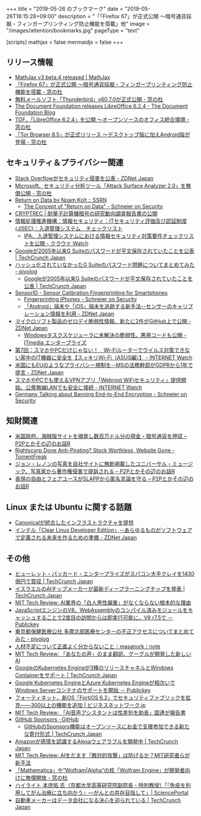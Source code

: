 +++
title = "2019-05-26 のブックマーク"
date =  "2019-05-26T18:15:28+09:00"
description = "「「Firefox 67」が正式公開 ～暗号通貨採掘・フィンガープリンティング防止機能を搭載」他"
image = "/images/attention/bookmarks.jpg"
pageType = "text"

[scripts]
  mathjax = false
  mermaidjs = false
+++

## リリース情報

- [MathJax v3 beta.4 released | MathJax](https://www.mathjax.org/MathJax-v3-beta.4/)
- [「Firefox 67」が正式公開 ～暗号通貨採掘・フィンガープリンティング防止機能を搭載 - 窓の杜](https://forest.watch.impress.co.jp/docs/news/1185902.html)
- [無料メールソフト「Thunderbird」v60.7.0が正式公開 - 窓の杜](https://forest.watch.impress.co.jp/docs/news/1185913.html)
- [The Document Foundation releases LibreOffice 6.2.4 - The Document Foundation Blog](https://blog.documentfoundation.org/blog/2019/05/22/tdf-releases-libreoffice-6-2-4/)
- [TDF、「LibreOffice 6.2.4」を公開 ～オープンソースのオフィス統合環境 - 窓の杜](https://forest.watch.impress.co.jp/docs/news/1186077.html)
- [「Tor Browser 8.5」が正式リリース ～デスクトップ版に加えAndroid版が登場 - 窓の杜](https://forest.watch.impress.co.jp/docs/news/1186498.html)

## セキュリティ＆プライバシー関連

- [Stack Overflowがセキュリティ侵害を公表 - ZDNet Japan](https://japan.zdnet.com/article/35137157/)
- [Microsoft、セキュリティ分析ツール「Attack Surface Analyzer 2.0」を無償公開 - 窓の杜](https://forest.watch.impress.co.jp/docs/news/1185544.html)
- [Return on Data by Noam Kolt :: SSRN](https://papers.ssrn.com/sol3/papers.cfm?abstract_id=3362880)
    - [The Concept of "Return on Data" - Schneier on Security](https://www.schneier.com/blog/archives/2019/05/the_concept_of_.html)
- [CRYPTREC | 耐量子計算機暗号の研究動向調査報告書の公開](https://www.cryptrec.go.jp/topics/cryptrec_20190405_tr_2001_2018.html)
- [情報処理推進機構：情報セキュリティ：ITセキュリティ評価及び認証制度(JISEC)：入退管理システム　チェックリスト](https://www.ipa.go.jp/security/jisec/choutatsu/ecs/index.html)
    - [IPA、入退管理システムにおける情報セキュリティ対策要件チェックリストを公開 - クラウド Watch](https://cloud.watch.impress.co.jp/docs/news/1185478.html)
- [Googleが2005年以来G Suiteのパスワードが平文保存されていたことを公表  |  TechCrunch Japan](https://jp.techcrunch.com/2019/05/22/2019-05-21-google-g-suite-passwords-plaintext/)
- [ハッシュ化されていなかったG Suiteのパスワード問題についてまとめてみた - piyolog](https://piyolog.hatenadiary.jp/entry/2019/05/22/183000)
    - [Googleが2005年以来G Suiteのパスワードが平文保存されていたことを公表  |  TechCrunch Japan](https://jp.techcrunch.com/2019/05/22/2019-05-21-google-g-suite-passwords-plaintext/)
- [SensorID - Sensor Calibration Fingerprinting for Smartphones](https://sensorid.cl.cam.ac.uk/)
    - [Fingerprinting iPhones - Schneier on Security](https://www.schneier.com/blog/archives/2019/05/fingerprinting_7.html)
    - [「Android」端末や「iOS」端末を追跡する新手法--センサーのキャリブレーション情報を利用 - ZDNet Japan](https://japan.zdnet.com/article/35137375/)
- [マイクロソフト製品のゼロデイ脆弱性情報、新たに2件がGitHub上で公開 - ZDNet Japan](https://japan.zdnet.com/article/35137367/)
    - [Windowsタスクスケジューラに未解決の脆弱性、悪用コードも公開 - ITmedia エンタープライズ](https://www.itmedia.co.jp/enterprise/articles/1905/23/news074.html)
- [第7回：スマホやPCだけじゃない！　Wi-Fiルーターでウイルス対策できない家中のIT機器に安全を【スッキリWi-Fi（ASUS編）】 - INTERNET Watch](https://internet.watch.impress.co.jp/docs/column/asuswifi/1185389.html)
- [米国にもEUのようなプライバシー規制を--MSの法務幹部がGDPRから1年で提言 - ZDNet Japan](https://japan.zdnet.com/article/35137438/)
- [スマホやPCでも使えるVPNアプリ「Webroot WiFiセキュリティ」提供開始、公衆無線LANでも安全に接続 - INTERNET Watch](https://internet.watch.impress.co.jp/docs/news/1186393.html)
- [Germany Talking about Banning End-to-End Encryption - Schneier on Security](https://www.schneier.com/blog/archives/2019/05/germany_talking.html)

## 知財関連

- [米国政府、海賊版サイトを摘発し数百万ドル分の現金・暗号通貨を押収 – P2Pとかその辺のお話R](https://p2ptk.org/copyright/1970)
- [Rightscorp Done Anti-Pirating? Stock Worthless, Website Gone - TorrentFreak](https://torrentfreak.com/rightscorp-done-stock-worthless-website-gone-190518/)
- [ジョン・レノンの写真を自社サイトに無断掲載したユニバーサル・ミュージック、写真家から著作権侵害で提訴される – P2Pとかその辺のお話R](https://p2ptk.org/copyright/1995)
- [表現の自由とフェアユースがSLAPPから匿名言論を守る – P2Pとかその辺のお話R](https://p2ptk.org/freedom-of-speech/2003)

## Linux または Ubuntu に関する話題

- [Canonicalが統合したインフラストラクチャを提供](https://www.infoq.com/jp/news/2019/05/infrastructure-unified-canonical/)
- [インテル「Clear Linux Developer Edition」--あらゆるものがソフトウェアで定義される未来を作るための準備 - ZDNet Japan](https://japan.zdnet.com/article/35137133/)

## その他

- [ヒューレット・パッカード・エンタープライズがスパコン大手クレイを1430億円で買収  |  TechCrunch Japan](https://jp.techcrunch.com/2019/05/18/2019-05-17-hpe-is-buying-cray-for-1-3-billion/)
- [イスラエルのAIチップメーカーが最新ディープラーニングチップを発表  |  TechCrunch Japan](https://jp.techcrunch.com/2019/05/19/2019-05-14-hailo-launches-its-newest-deep-learning-chip/)
- [MIT Tech Review: AI業界の「白人男性偏重」がなくならない根本的な理由](https://www.technologyreview.jp/s/136870/ais-white-guy-problem-isnt-going-away/)
- [JavaScriptエンジンのV8、WebAssemblyのコンパイル済みモジュールをキャッシュすることで2度目の訪問からは即実行可能に。V8 r7.5で － Publickey](https://www.publickey1.jp/blog/19/javascriptv8webassembly2v8_r75.html)
- [東京都保健医療公社 多摩北部医療センターの不正アクセスについてまとめてみた - piyolog](https://piyolog.hatenadiary.jp/entry/2019/05/21/063000)
- [人材不足について正直よく分からないこと｜masanork｜note](https://note.mu/masanork/n/n9f880e4649c8)
- [MIT Tech Review: 「あなたの声」のまま翻訳、グーグルが開発した新しいAI](https://www.technologyreview.jp/s/143044/googles-ai-can-now-translate-your-speech-while-keeping-your-voice/)
- [GoogleのKubernetes Engineが3種のリリースチャネルとWindows Containerをサポート  |  TechCrunch Japan](https://jp.techcrunch.com/2019/05/22/2019-05-21-google-brings-release-channels-and-windows-container-support-to-its-kubernetes-engine/)
- [Google Kubernetes EngineとAzure Kubernetes Engineが相次いでWindows Serverコンテナのサポートを開始 － Publickey](https://www.publickey1.jp/blog/19/google_kubernetes_engineazure_kubernetes_enginewindows_server.html)
- [フォーティネット、新OS「FortiOS 6.2」でセキュリティファブリックを拡充――300以上の機能を追加 | ビジネスネットワーク.jp](https://businessnetwork.jp/Detail/tabid/65/artid/6722/Default.aspx)
- [MIT Tech Review: 「AI音声アシスタントは性差別を助長」国連が報告書](https://www.technologyreview.jp/nl/female-voice-assistants-fuel-damaging-gender-stereotypes-says-un-study/)
- [GitHub Sponsors · GitHub](https://github.com/sponsors)
    - [GitHubのSponsors機能はオープンソースにお金で支援参加できる新たな寄付形式  |  TechCrunch Japan](https://jp.techcrunch.com/2019/05/24/2019-05-23-github-launches-sponsors-lets-you-pay-your-favorite-open-source-contributors/)
- [Amazonが感情を認識するAlexaウェアラブルを開発中  |  TechCrunch Japan](https://jp.techcrunch.com/2019/05/24/2019-05-23-amazon-is-reportedly-working-on-an-emotion-tracking-alexa-wearable/)
- [MIT Tech Review: AIをだます「敵対的攻撃」は防げるか？MIT研究者らが新手法](https://www.technologyreview.jp/s/142900/how-we-might-protect-ourselves-from-malicious-ai/)
- [「Mathematica」や“Wolfram|Alpha”の核「Wolfram Engine」が開発者向けに無償開放 - 窓の杜](https://forest.watch.impress.co.jp/docs/news/1186454.html)
- [ハイライト 本庶佑 氏（京都大学高等研究院副院長・特別教授）「『免疫を利用してがん治療に立ち向かう』―がんとの共存目指して」| SciencePortal](https://scienceportal.jst.go.jp/columns/highlight/20190524_01.html)
- [自動車メーカーはデータ会社になる決心を迫られている  |  TechCrunch Japan](https://jp.techcrunch.com/2019/05/24/2019-05-23-automakers-faced-with-a-choice-become-data-companies-or-become-irrelevant/)
